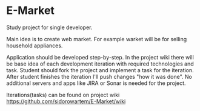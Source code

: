 # E-Market
Study project for single developer.

Main idea is to create web market. For example warket will be for selling household appliances. 

Application should be developed step-by-step. In the project wiki there will be base idea of each development iteration with required technologies and task. Student should fork the project and implement a task for the iteration. After student finishes the iteration I'll push changes "how it was done". No additional servers and apps like JIRA or Sonar is needed for the project. 


Iterations(tasks) can be found on project wiki https://github.com/sidorowartem/E-Market/wiki 
